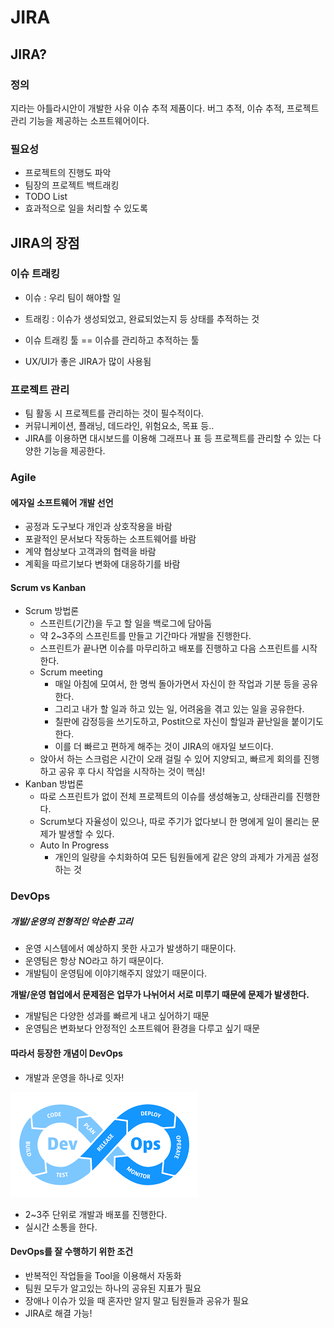 # JIRA

## JIRA?

### 정의

지라는 아틀라시안이 개발한 사유 이슈 추적 제품이다. 버그 추적, 이슈 추적, 프로젝트 관리 기능을 제공하는 소프트웨어이다. 

### 필요성

- 프로젝트의 진행도 파악
- 팀장의 프로젝트 백트래킹
- TODO List
- 효과적으로 일을 처리할 수 있도록 

## JIRA의 장점 

### 이슈 트래킹

- 이슈 : 우리 팀이 해야할 일 
- 트래킹 : 이슈가 생성되었고, 완료되었는지 등 상태를 추적하는 것 
- 이슈 트래킹 툴 == 이슈를 관리하고 추적하는 툴

- UX/UI가 좋은 JIRA가 많이 사용됨

### 프로젝트 관리

- 팀 활동 시 프로젝트를 관리하는 것이 필수적이다. 
- 커뮤니케이션, 플래닝, 데드라인, 위험요소, 목표 등..
- JIRA를 이용하면 대시보드를 이용해 그래프나 표 등 프로젝트를 관리할 수 있는 다양한 기능을 제공한다.

### Agile

#### 에자일 소프트웨어 개발 선언

- 공정과 도구보다 개인과 상호작용을 바람 
- 포괄적인 문서보다 작동하는 소프트웨어를 바람 
- 계약 협상보다 고객과의 협력을 바람 
- 계획을 따르기보다 변화에 대응하기를 바람

#### Scrum vs Kanban

- Scrum 방법론
  - 스프린트(기간)을 두고 할 일을 백로그에 담아둠 
  - 약 2~3주의 스프린트를 만들고 기간마다 개발을 진행한다.
  - 스프린트가 끝나면 이슈를 마무리하고 배포를 진행하고 다음 스프린트를 시작한다.
  - Scrum meeting
    - 매일 아침에 모여서, 한 명씩 돌아가면서 자신이 한 작업과 기분 등을 공유한다. 
    - 그리고 내가 할 일과 하고 있는 일, 어려움을 겪고 있는 일을 공유한다. 
    - 칠판에 감정등을 쓰기도하고, Postit으로 자신이 할일과 끝난일을 붙이기도 한다. 
    - 이를 더 빠르고 편하게 해주는 것이 JIRA의 애자일 보드이다. 
  - 앉아서 하는 스크럼은 시간이 오래 걸릴 수 있어 지양되고, 빠르게 회의를 진행하고 공유 후 다시 작업을 시작하는 것이 핵심! 
- Kanban 방법론
  - 따로 스프린트가 없이 전체 프로젝트의 이슈를 생성해놓고, 상태관리를 진행한다.
  - Scrum보다 자율성이 있으나, 따로 주기가 없다보니 한 명에게 일이 몰리는 문제가 발생할 수 있다.
  - Auto In Progress
    - 개인의 일량을 수치화하여 모든 팀원들에게 같은 양의 과제가 가게끔 설정하는 것 

### DevOps

##### 개발/운영의 전형적인 악순환 고리

- 운영 시스템에서 예상하지 못한 사고가 발생하기 때문이다.
- 운영팀은 항상 NO라고 하기 때문이다.
- 개발팀이 운영팀에 이야기해주지 않았기 때문이다. 

**개발/운영 협업에서 문제점은 업무가 나뉘어서 서로 미루기 때문에 문제가 발생한다.**

- 개발팀은 다양한 성과를 빠르게 내고 싶어하기 때문
- 운영팀은 변화보다 안정적인 소프트웨어 환경을 다루고 싶기 때문 

#### 따라서 등장한 개념이 DevOps

- 개발과 운영을 하나로 잇자! 

![devops](Why_JIRA.assets/devops.png)

- 2~3주 단위로 개발과 배포를 진행한다.
- 실시간 소통을 한다.

#### DevOps를 잘 수행하기 위한 조건

- 반복적인 작업들을 Tool을 이용해서 자동화
- 팀원 모두가 알고있는 하나의 공유된 지표가 필요
- 장애나 이슈가 있을 때 혼자만 알지 말고 팀원들과 공유가 필요
- JIRA로 해결 가능! 

